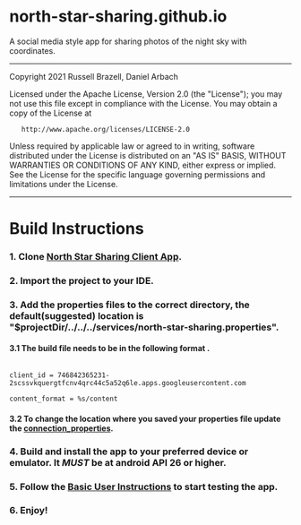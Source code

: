 # north-star-sharing.github.io
A social media style app for sharing photos of the night sky with coordinates.

--------

Copyright 2021 Russell Brazell, Daniel Arbach

   Licensed under the Apache License, Version 2.0 (the "License");
   you may not use this file except in compliance with the License.
   You may obtain a copy of the License at

       http://www.apache.org/licenses/LICENSE-2.0

   Unless required by applicable law or agreed to in writing, software
   distributed under the License is distributed on an "AS IS" BASIS,
   WITHOUT WARRANTIES OR CONDITIONS OF ANY KIND, either express or implied.
   See the License for the specific language governing permissions and
   limitations under the License.

--------


# Build Instructions

### 1. Clone [North Star Sharing Client App](https://github.com/north-star-sharing/north-star-sharing-client).

### 2. Import the project to your IDE.

### 3. Add the properties files to the correct directory, the default(suggested) location is "$projectDir/../../../services/north-star-sharing.properties".
#### 3.1 The build file needs to be in the following format .
```text

client_id = 746842365231-2scssvkquergtfcnv4qrc44c5a52q6le.apps.googleusercontent.com

content_format = %s/content

```
#### 3.2 To change the location where you saved your properties file update the [connection_properties](build.gradle).

### 4. Build and install the app to your preferred device or emulator. It _MUST_ be at android API 26 or higher.

### 5. Follow the [Basic User Instructions](docs/instructions.md) to start testing the app.

### 6. Enjoy!
